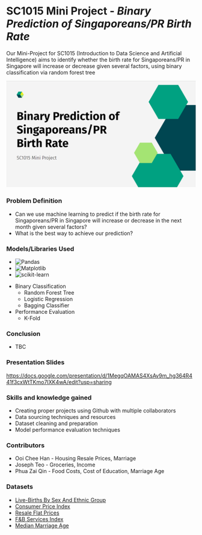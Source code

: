 # SC1015 Mini Project - _Binary Prediction of Singaporeans/PR Birth Rate_

Our Mini-Project for SC1015 (Introduction to Data Science and Artificial Intelligence) aims to identify whether the birth rate for Singaporeans/PR in Singapore will increase or decrease given several factors, using binary classification via random forest tree

![image](https://github.com/SleepHan/SC1015-Mini-Project/blob/a7462693a5e250391b9b6ca7566e8e8f4eb5a31e/Images/Project%20Title.png)

### Problem Definition

- Can we use machine learning to predict if the birth rate for Singaporeans/PR in Singapore will increase or decrease in the next month given several factors?
- What is the best way to achieve our prediction?

### Models/Libraries Used

* ![Pandas]
* ![Matplotlib]
* ![scikit-learn]
- Binary Classification
    - Random Forest Tree
    - Logistic Regression
    - Bagging Classifier
- Performance Evaluation
    - K-Fold

### Conclusion

- TBC

### Presentation Slides
https://docs.google.com/presentation/d/1MegqOAMAS4XsAv9m_hg364R441f3cxWtTKmo7IXK4wA/edit?usp=sharing

### Skills and knowledge gained

- Creating proper projects using Github with multiple collaborators
- Data sourcing techniques and resources
- Dataset cleaning and preparation
- Model performance evaluation techniques

### Contributors

- Ooi Chee Han - Housing Resale Prices, Marriage
- Joseph Teo - Groceries, Income
- Phua Zai Qin - Food Costs, Cost of Education, Marriage Age

### Datasets
- [Live-Births By Sex And Ethnic Group](https://tablebuilder.singstat.gov.sg/table/TS/M810051)
- [Consumer Price Index](https://tablebuilder.singstat.gov.sg/table/TS/M212882)
- [Resale Flat Prices](https://data.gov.sg/dataset/resale-flat-prices?resource_id=adbbddd3-30e2-445f-a123-29bee150a6fe)
- [F&B Services Index](https://tablebuilder.singstat.gov.sg/table/TS/M601661)
- [Median Marriage Age](https://tablebuilder.singstat.gov.sg/table/TS/M830182)

[Pandas]: https://img.shields.io/badge/pandas-%23150458.svg?style=for-the-badge&logo=pandas&logoColor=white
[Matplotlib]: https://img.shields.io/badge/Matplotlib-%23ffffff.svg?style=for-the-badge&logo=Matplotlib&logoColor=black
[scikit-learn]: https://img.shields.io/badge/scikit--learn-%23F7931E.svg?style=for-the-badge&logo=scikit-learn&logoColor=white
